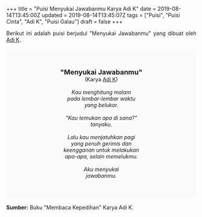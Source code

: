 +++
title = "Puisi Menyukai Jawabanmu Karya Adi K"
date = 2019-08-14T13:45:00Z
updated = 2019-08-14T13:45:07Z
tags = ["Puisi", "Puisi Cinta", "Adi K", "Puisi Galau"]
draft = false
+++

<div dir="ltr" style="text-align: left;" trbidi="on"><div dir="ltr" style="text-align: left;" trbidi="on"><div style="text-align: justify;">Berikut ini adalah puisi berjudul "Menyukai Jawabanmu" yang dibuat oleh <a href="https://www.instagram.com/adimodel_/" target="_blank">Adi K</a>. </div><br /><div style="background: #FAFAFA; font-size: 14px; padding: 50px; text-align: center;"><span style="font-size: 18px;"><b>"Menyukai Jawabanmu"</b></span><br />(Karya <a href="https://www.sekata.web.id/tags/adi-k" target="_blank">Adi K</a>) <br /><br /><i>Kau menghitung malam<br />pada lembar-lembar waktu<br />yang belukar.<br /><br />"Kau temukan apa di sana?"<br />tanyaku.<br /><br />Lalu kau menjatuhkan pagi<br />yang penuh gerimis dan<br />keengganan untuk melakukan<br />apa-apa, selain memelukmu.<br /><br />Aku menyukai<br />jawabanmu.</i></div></div><br /><b>Sumber:</b> Buku "Membaca Kepedihan" Karya Adi K.<i><br /></i></div>
